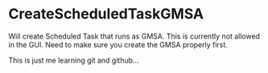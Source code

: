 # CreateScheduledTaskGMSA
Will create Scheduled Task that runs as GMSA. This is currently not allowed in the GUI. Need to make sure you create the GMSA properly first. 

This is just me learning git and github...